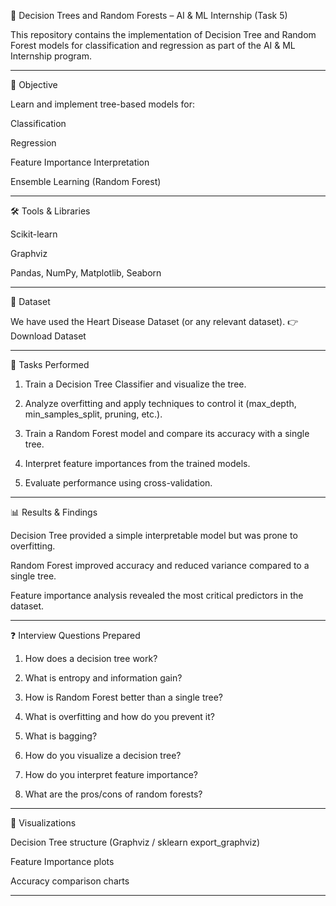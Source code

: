 🌳 Decision Trees and Random Forests – AI & ML Internship (Task 5)

This repository contains the implementation of Decision Tree and Random Forest models for classification and regression as part of the AI & ML Internship program.


---

📌 Objective

Learn and implement tree-based models for:

Classification

Regression

Feature Importance Interpretation

Ensemble Learning (Random Forest)



---

🛠 Tools & Libraries

Scikit-learn

Graphviz

Pandas, NumPy, Matplotlib, Seaborn



---

📂 Dataset

We have used the Heart Disease Dataset (or any relevant dataset).
👉 Download Dataset


---

🚀 Tasks Performed

1. Train a Decision Tree Classifier and visualize the tree.


2. Analyze overfitting and apply techniques to control it (max_depth, min_samples_split, pruning, etc.).


3. Train a Random Forest model and compare its accuracy with a single tree.


4. Interpret feature importances from the trained models.


5. Evaluate performance using cross-validation.




---

📊 Results & Findings

Decision Tree provided a simple interpretable model but was prone to overfitting.

Random Forest improved accuracy and reduced variance compared to a single tree.

Feature importance analysis revealed the most critical predictors in the dataset.



---

❓ Interview Questions Prepared

1. How does a decision tree work?


2. What is entropy and information gain?


3. How is Random Forest better than a single tree?


4. What is overfitting and how do you prevent it?


5. What is bagging?


6. How do you visualize a decision tree?


7. How do you interpret feature importance?


8. What are the pros/cons of random forests?




---

📸 Visualizations

Decision Tree structure (Graphviz / sklearn export_graphviz)

Feature Importance plots

Accuracy comparison charts



---
